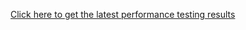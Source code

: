 [Click here to get the latest performance testing results](https://sfu-ireceptor.github.io/ADC-API-Plots/ADC-API-Plots/ADC_API_performance_2020-05-27_2020-06-26.html)
